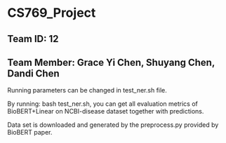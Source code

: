 # CS769_Project
## Team ID: 12
## Team Member: Grace Yi Chen, Shuyang Chen, Dandi Chen

Running parameters can be changed in test_ner.sh file. 

By running: bash test_ner.sh, you can get all evaluation metrics of BioBERT+Linear on NCBI-disease dataset together with predictions.

Data set is downloaded and generated by the preprocess.py provided by BioBERT paper. 


